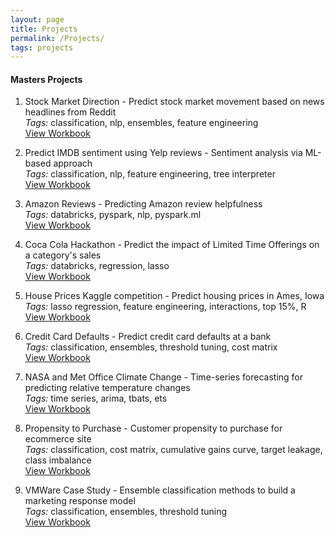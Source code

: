 ```yaml
---
layout: page
title: Projects
permalink: /Projects/
tags: projects
---
```


#### Masters Projects

1. Stock Market Direction - Predict stock market movement based on news headlines from Reddit  
*Tags:* classification, nlp, ensembles, feature engineering  
   [View Workbook](https://github.com/jdonvl/MMASandbox/blob/master/823%20-%20Predicting%20the%20DJIA%20using%20Reddit%20News.ipynb)
   
2. Predict IMDB sentiment using Yelp reviews - Sentiment analysis via ML-based approach  
*Tags:* classification, nlp, feature engineering, tree interpreter  
   [View Workbook](https://github.com/jordanlue/MMASandbox/blob/master/865%20-%20Sentiment%20Prediction%20using%20Classification.ipynb)
   
3. Amazon Reviews - Predicting Amazon review helpfulness  
   *Tags:* databricks, pyspark, nlp, pyspark.ml  
   [View Workbook](https://github.com/jdonvl/MMASandbox/blob/master/Databricks/Model%202020-09-29%20-%20GBT%2C%2044%25%20(AUC%200.74461).ipynb)
   
4. Coca Cola Hackathon - Predict the impact of Limited Time Offerings on a category's sales  
   *Tags:* databricks, regression, lasso  
   [View Workbook](https://github.com/jordanlue/MMASandbox/blob/master/804%20-%20Coke%20Hackathon%20-%20Regression%20Model.ipynb)
   
5. House Prices Kaggle competition - Predict housing prices in Ames, Iowa  
   *Tags:* lasso regression, feature engineering, interactions, top 15%, R  
   [View Workbook](https://github.com/jdonvl/MMASandbox/blob/master/867%20IA1%20-%20House%20Prices.Rmd)
   
6. Credit Card Defaults - Predict credit card defaults at a bank  
   *Tags:* classification, ensembles, threshold tuning, cost matrix  
   [View Workbook](https://github.com/jdonvl/MMASandbox/blob/master/867%20A3%20Credit%20Card%20Defaults.Rmd)
   
7. NASA and Met Office Climate Change - Time-series forecasting for predicting relative temperature changes  
   *Tags:* time series, arima, tbats, ets  
   [View Workbook](https://github.com/jdonvl/MMASandbox/blob/master/NASA%20and%20Met%20Office%20Climate%20Change.Rmd)
   
8. Propensity to Purchase - Customer propensity to purchase for ecommerce site  
   *Tags:* classification, cost matrix, cumulative gains curve, target leakage, class imbalance  
   [View Workbook](https://github.com/jordanlue/MMASandbox/blob/master/831%20-%20Customer%20Propensity%20to%20Purchase.ipynb)
   
9. VMWare Case Study - Ensemble classification methods to build a marketing response model  
   *Tags:* classification, ensembles, threshold tuning  
   [View Workbook](https://github.com/jdonvl/MMASandbox/blob/master/831%20Midterm%20-%20VMWare%20Case%20Study.Rmd)


